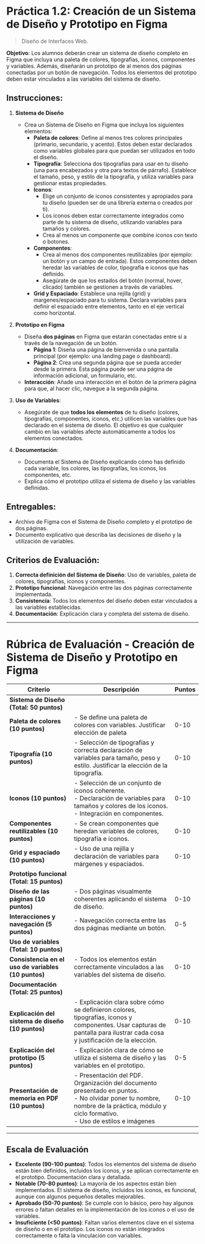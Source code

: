 # Práctica 1.2: Creación de un Sistema de Diseño y Prototipo en Figma

> Diseño de Interfaces Web.

**Objetivo**: Los alumnos deberán crear un sistema de diseño completo en Figma que incluya una paleta de colores, tipografías, iconos, componentes y variables. Además, diseñarán un prototipo de al menos dos páginas conectadas por un botón de navegación. Todos los elementos del prototipo deben estar vinculados a las variables del sistema de diseño.

## Instrucciones:

1. **Sistema de Diseño**

   - Crea un Sistema de Diseño en Figma que incluya los siguientes elementos:
     - **Paleta de colores**: Define al menos tres colores principales (primario, secundario, y acento). Estos deben estar declarados como variables globales para que puedan ser utilizados en todo el diseño.
     - **Tipografía**: Selecciona dos tipografías para usar en tu diseño (una para encabezados y otra para textos de párrafo). Establece el tamaño, peso, y estilo de la tipografía, y utiliza variables para gestionar estas propiedades.
     - **Iconos**:
       - Elige un conjunto de iconos consistentes y apropiados para tu diseño (pueden ser de una librería externa o creados por ti).
       - Los iconos deben estar correctamente integrados como parte de tu sistema de diseño, utilizando variables para tamaños y colores.
       - Crea al menos un componente que combine iconos con texto o botones.
     - **Componentes**:
       - Crea al menos dos componentes reutilizables (por ejemplo: un botón y un campo de entrada). Estos componentes deben heredar las variables de color, tipografía e iconos que has definido.
       - Asegúrate de que los estados del botón (normal, hover, clicado) también se gestionen a través de variables.
     - **Grid y Espaciado**: Establece una rejilla (grid) y margenes/espaciado para tu sistema. Declara variables para definir el espaciado entre elementos, tanto en el eje vertical como horizontal.

2. **Prototipo en Figma**
   - Diseña **dos páginas** en Figma que estarán conectadas entre sí a través de la navegación de un botón.
     - **Página 1**: Diseña una página de bienvenida o una pantalla principal (por ejemplo: una landing page o dashboard).
     - **Página 2**: Crea una segunda página que se pueda acceder desde la primera. Esta página puede ser una página de información adicional, un formulario, etc.
   - **Interacción**: Añade una interacción en el botón de la primera página para que, al hacer clic, navegue a la segunda página.
3. **Uso de Variables**:

   - Asegúrate de que **todos los elementos** de tu diseño (colores, tipografías, componentes, iconos, etc.) utilicen las variables que has declarado en el sistema de diseño. El objetivo es que cualquier cambio en las variables afecte automáticamente a todos los elementos conectados.

4. **Documentación**:
   - Documenta el Sistema de Diseño explicando cómo has definido cada variable, los colores, las tipografías, los iconos, los componentes, etc.
   - Explica cómo el prototipo utiliza el sistema de diseño y las variables definidas.

## Entregables:

- Archivo de Figma con el Sistema de Diseño completo y el prototipo de dos páginas.
- Documento explicativo que describa las decisiones de diseño y la utilización de variables.

## Criterios de Evaluación:

1. **Correcta definición del Sistema de Diseño**: Uso de variables, paleta de colores, tipografías, iconos y componentes.
2. **Prototipo funcional**: Navegación entre las dos páginas correctamente implementada.
3. **Consistencia**: Todos los elementos del diseño deben estar vinculados a las variables establecidas.
4. **Documentación**: Explicación clara y completa del sistema de diseño.

---

# Rúbrica de Evaluación - Creación de Sistema de Diseño y Prototipo en Figma

| **Criterio**                                        | **Descripción**                                                                                                                                                                             | **Puntos** |
| --------------------------------------------------- | ------------------------------------------------------------------------------------------------------------------------------------------------------------------------------------------- | ---------- |
| **Sistema de Diseño (Total: 50 puntos)**            |                                                                                                                                                                                             |            |
| **Paleta de colores (10 puntos)**                   | - Se define una paleta de colores con variables. Justificar elección de paleta                                                                                                              | 0-10       |
| **Tipografía (10 puntos)**                          | - Selección de tipografías y correcta declaración de variables para tamaño, peso y estilo. Justificar la elección de la tipografía.                                                         | 0-10       |
| **Iconos (10 puntos)**                              | - Selección de un conjunto de iconos coherente. <br> - Declaración de variables para tamaños y colores de los iconos. <br> - Integración en componentes.                                    | 0-10       |
| **Componentes reutilizables (10 puntos)**           | - Se crean componentes que heredan variables de colores, tipografía e iconos.                                                                                                               | 0-10       |
| **Grid y espaciado (10 puntos)**                    | - Uso de una rejilla y declaración de variables para márgenes y espaciados.                                                                                                                 | 0-10       |
| **Prototipo funcional (Total: 15 puntos)**          |                                                                                                                                                                                             |            |
| **Diseño de las páginas (10 puntos)**               | - Dos páginas visualmente coherentes aplicando el sistema de diseño.                                                                                                                        | 0-10       |
| **Interacciones y navegación (5 puntos)**           | - Navegación correcta entre las dos páginas mediante un botón.                                                                                                                              | 0-5        |
| **Uso de variables (Total: 10 puntos)**             |                                                                                                                                                                                             |            |
| **Consistencia en el uso de variables (10 puntos)** | - Todos los elementos están correctamente vinculados a las variables del sistema de diseño.                                                                                                 | 0-10       |
| **Documentación (Total: 25 puntos)**                |                                                                                                                                                                                             |            |
| **Explicación del sistema de diseño (10 puntos)**   | - Explicación clara sobre cómo se definieron colores, tipografías, iconos y componentes. Usar capturas de pantalla para ilustrar cada cosa y justificación de la elección.                  | 0-10       |
| **Explicación del prototipo (5 puntos)**            | - Explicación clara de cómo se utiliza el sistema de diseño y las variables en el prototipo.                                                                                                | 0-5        |
| **Presentación de memoria en PDF (10 puntos)**      | - Presentación del PDF. Organización del documento presentado en puntos.<br> - No olvidar poner tu nombre, nombre de la práctica, módulo y ciclo formativo. <br>- Uso de estilos e imágenes | 0-10       |

---

## Escala de Evaluación

- **Excelente (90-100 puntos)**: Todos los elementos del sistema de diseño están bien definidos, incluidos los iconos, y se aplican correctamente en el prototipo. Documentación clara y detallada.
- **Notable (70-80 puntos)**: La mayoría de los aspectos están bien implementados. El sistema de diseño, incluidos los iconos, es funcional, aunque con algunos pequeños detalles mejorables.
- **Aprobado (50-70 puntos)**: Se cumple con lo básico, pero hay algunos errores o faltan detalles en la implementación de los iconos o el uso de variables.
- **Insuficiente (<50 puntos)**: Faltan varios elementos clave en el sistema de diseño o en el prototipo. Los iconos no están integrados correctamente o falta la vinculación con variables.
